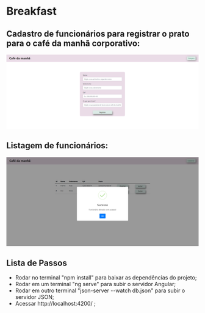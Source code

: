 # Breakfast
## Cadastro de funcionários para registrar o prato para o café da manhã corporativo: 

![alt text](https://github.com/narinsss/CRUD---BreakFast/blob/main/cadastro.PNG)

## Listagem de funcionários: 

![alt text](https://github.com/narinsss/CRUD---BreakFast/blob/main/listagem.PNG)


## Lista de Passos

- Rodar no terminal "npm install" para baixar as dependências do projeto;
- Rodar em um terminal "ng serve" para subir o servidor Angular;
- Rodar em outro terminal "json-server --watch db.json" para subir o servidor JSON;
- Acessar http://localhost:4200/ ;
